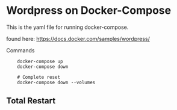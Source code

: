 # Wordpress on Docker-Compose

This is the yaml file for running docker-compose. 

found here: https://docs.docker.com/samples/wordpress/

Commands

```
    docker-compose up
    docker-compose down

    # Complete reset
    docker-compose down --volumes
```

## Total Restart

